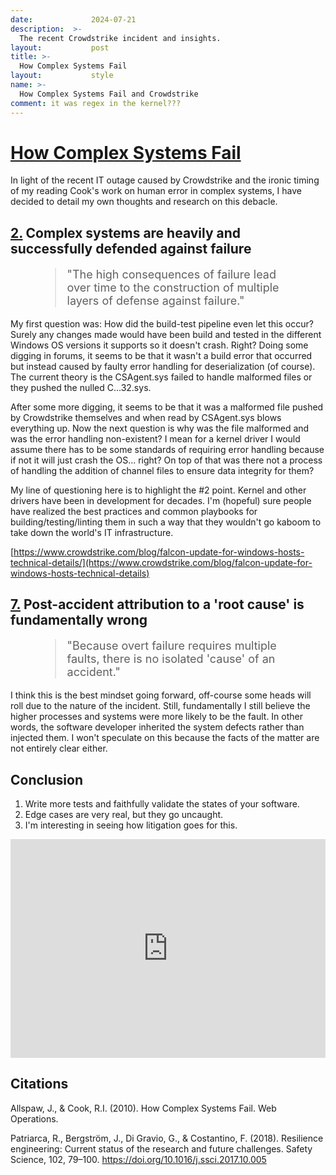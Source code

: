 ```yaml
---
date:             2024-07-21
description:  >-
  The recent Crowdstrike incident and insights.
layout:           post
title: >-
  How Complex Systems Fail
layout:           style
name: >-
  How Complex Systems Fail and Crowdstrike
comment: it was regex in the kernel???
---
```


# [How Complex Systems Fail](https://how.complexsystems.fail/)

In light of the recent IT outage caused by Crowdstrike and the ironic timing of my reading Cook's work on human error in complex systems, I have decided to detail my own thoughts and research on this debacle.

## [2.](https://how.complexsystems.fail/#2) Complex systems are heavily and successfully defended against failure

<figure class="container-lg" style="padding: 0;">
    <blockquote class="blockquote" style="font-size: 18px;">
    <p>"The high consequences of failure lead over time to the construction of multiple layers of defense against failure."</p>
    </blockquote>
</figure>

My first question was: How did the build-test pipeline even let this occur? Surely any changes made would have been build and tested in the different Windows OS versions it supports so it doesn't crash. Right? Doing some digging in forums, it seems to be that it wasn't a build error that occurred but instead caused by faulty error handling for deserialization (of course). The current theory is the CSAgent.sys failed to handle malformed files or they pushed the nulled C...32.sys.

After some more digging, it seems to be that it was a malformed file pushed by Crowdstrike themselves and when read by CSAgent.sys blows everything up. Now the next question is why was the file malformed and was the error handling non-existent? I mean for a kernel driver I would assume there has to be some standards of requiring error handling because if not it will just crash the OS... right? On top of that was there not a process of handling the addition of channel files to ensure data integrity for them?

My line of questioning here is to highlight the #2 point. Kernel and other drivers have been in development for decades. I'm (hopeful) sure people have realized the best practices and common playbooks for building/testing/linting them in such a way that they wouldn't go kaboom to take down the world's IT infrastructure.

[https://www.crowdstrike.com/blog/falcon-update-for-windows-hosts-technical-details/](https://www.crowdstrike.com/blog/falcon-update-for-windows-hosts-technical-details)

## [7.](https://how.complexsystems.fail/#7) Post-accident attribution to a 'root cause' is fundamentally wrong

<figure class="container-lg" style="padding: 0;">
    <blockquote class="blockquote" style="font-size: 18px;">
    <p>"Because overt failure requires multiple faults, there is no isolated 'cause' of an accident."</p>
    </blockquote>
</figure>

I think this is the best mindset going forward, off-course some heads will roll due to the nature of the incident. Still, fundamentally I still believe the higher processes and systems were more likely to be the fault. In other words, the software developer inherited the system defects rather than injected them. I won't speculate on this because the facts of the matter are not entirely clear either.
## Conclusion

1.  Write more tests and faithfully validate the states of your software.
2.  Edge cases are very real, but they go uncaught.
3.  I'm interesting in seeing how litigation goes for this.


<iframe class="py-3" width="100%" height="350" src="https://www.youtube.com/embed/bLHL75H_VEM?si=0Oy8artPhcsKbiCS" title="YouTube video player" frameborder="0" allow="accelerometer; autoplay; clipboard-write; encrypted-media; gyroscope; picture-in-picture; web-share" referrerpolicy="strict-origin-when-cross-origin" allowfullscreen></iframe>

<br/>

## Citations

Allspaw, J., & Cook, R.I. (2010). How Complex Systems Fail. Web Operations.

Patriarca, R., Bergström, J., Di Gravio, G., & Costantino, F. (2018). Resilience engineering: Current status of the research and future challenges. Safety Science, 102, 79–100. https://doi.org/10.1016/j.ssci.2017.10.005
